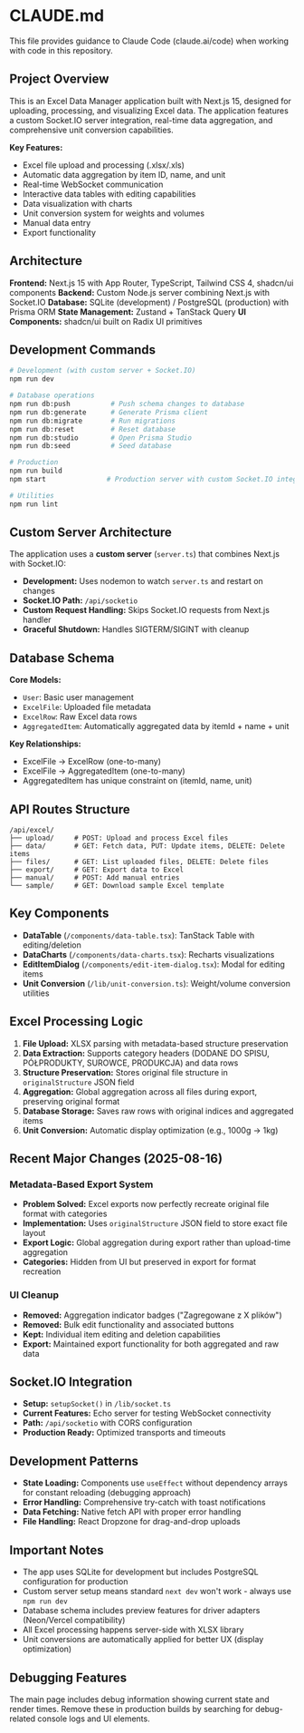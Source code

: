 # CLAUDE.md

This file provides guidance to Claude Code (claude.ai/code) when working with code in this repository.

## Project Overview

This is an Excel Data Manager application built with Next.js 15, designed for uploading, processing, and visualizing Excel data. The application features a custom Socket.IO server integration, real-time data aggregation, and comprehensive unit conversion capabilities.

**Key Features:**
- Excel file upload and processing (.xlsx/.xls)
- Automatic data aggregation by item ID, name, and unit
- Real-time WebSocket communication
- Interactive data tables with editing capabilities
- Data visualization with charts
- Unit conversion system for weights and volumes
- Manual data entry
- Export functionality

## Architecture

**Frontend:** Next.js 15 with App Router, TypeScript, Tailwind CSS 4, shadcn/ui components
**Backend:** Custom Node.js server combining Next.js with Socket.IO
**Database:** SQLite (development) / PostgreSQL (production) with Prisma ORM
**State Management:** Zustand + TanStack Query
**UI Components:** shadcn/ui built on Radix UI primitives

## Development Commands

```bash
# Development (with custom server + Socket.IO)
npm run dev

# Database operations
npm run db:push          # Push schema changes to database
npm run db:generate      # Generate Prisma client
npm run db:migrate       # Run migrations
npm run db:reset         # Reset database
npm run db:studio        # Open Prisma Studio
npm run db:seed          # Seed database

# Production
npm run build
npm start               # Production server with custom Socket.IO integration

# Utilities
npm run lint
```

## Custom Server Architecture

The application uses a **custom server** (`server.ts`) that combines Next.js with Socket.IO:

- **Development:** Uses nodemon to watch `server.ts` and restart on changes
- **Socket.IO Path:** `/api/socketio` 
- **Custom Request Handling:** Skips Socket.IO requests from Next.js handler
- **Graceful Shutdown:** Handles SIGTERM/SIGINT with cleanup

## Database Schema

**Core Models:**
- `User`: Basic user management
- `ExcelFile`: Uploaded file metadata
- `ExcelRow`: Raw Excel data rows
- `AggregatedItem`: Automatically aggregated data by itemId + name + unit

**Key Relationships:**
- ExcelFile → ExcelRow (one-to-many)
- ExcelFile → AggregatedItem (one-to-many)
- AggregatedItem has unique constraint on (itemId, name, unit)

## API Routes Structure

```
/api/excel/
├── upload/     # POST: Upload and process Excel files
├── data/       # GET: Fetch data, PUT: Update items, DELETE: Delete items
├── files/      # GET: List uploaded files, DELETE: Delete files
├── export/     # GET: Export data to Excel
├── manual/     # POST: Add manual entries
└── sample/     # GET: Download sample Excel template
```

## Key Components

- **DataTable** (`/components/data-table.tsx`): TanStack Table with editing/deletion
- **DataCharts** (`/components/data-charts.tsx`): Recharts visualizations
- **EditItemDialog** (`/components/edit-item-dialog.tsx`): Modal for editing items
- **Unit Conversion** (`/lib/unit-conversion.ts`): Weight/volume conversion utilities

## Excel Processing Logic

1. **File Upload:** XLSX parsing with metadata-based structure preservation
2. **Data Extraction:** Supports category headers (DODANE DO SPISU, PÓŁPRODUKTY, SUROWCE, PRODUKCJA) and data rows
3. **Structure Preservation:** Stores original file structure in `originalStructure` JSON field
4. **Aggregation:** Global aggregation across all files during export, preserving original format
5. **Database Storage:** Saves raw rows with original indices and aggregated items
6. **Unit Conversion:** Automatic display optimization (e.g., 1000g → 1kg)

## Recent Major Changes (2025-08-16)

### Metadata-Based Export System
- **Problem Solved:** Excel exports now perfectly recreate original file format with categories
- **Implementation:** Uses `originalStructure` JSON field to store exact file layout
- **Export Logic:** Global aggregation during export rather than upload-time aggregation
- **Categories:** Hidden from UI but preserved in export for format recreation

### UI Cleanup
- **Removed:** Aggregation indicator badges ("Zagregowane z X plików")
- **Removed:** Bulk edit functionality and associated buttons
- **Kept:** Individual item editing and deletion capabilities
- **Export:** Maintained export functionality for both aggregated and raw data

## Socket.IO Integration

- **Setup:** `setupSocket()` in `/lib/socket.ts`
- **Current Features:** Echo server for testing WebSocket connectivity
- **Path:** `/api/socketio` with CORS configuration
- **Production Ready:** Optimized transports and timeouts

## Development Patterns

- **State Loading:** Components use `useEffect` without dependency arrays for constant reloading (debugging approach)
- **Error Handling:** Comprehensive try-catch with toast notifications
- **Data Fetching:** Native fetch API with proper error handling
- **File Handling:** React Dropzone for drag-and-drop uploads

## Important Notes

- The app uses SQLite for development but includes PostgreSQL configuration for production
- Custom server setup means standard `next dev` won't work - always use `npm run dev`
- Database schema includes preview features for driver adapters (Neon/Vercel compatibility)
- All Excel processing happens server-side with XLSX library
- Unit conversions are automatically applied for better UX (display optimization)

## Debugging Features

The main page includes debug information showing current state and render times. Remove these in production builds by searching for debug-related console logs and UI elements.